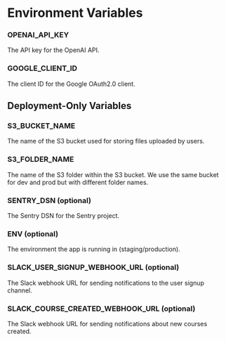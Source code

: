 # Environment Variables

### OPENAI_API_KEY
The API key for the OpenAI API.

### GOOGLE_CLIENT_ID
The client ID for the Google OAuth2.0 client.

## Deployment-Only Variables

### S3_BUCKET_NAME
The name of the S3 bucket used for storing files uploaded by users.

### S3_FOLDER_NAME
The name of the S3 folder within the S3 bucket. We use the same bucket for dev and prod but with different folder names.

### SENTRY_DSN (optional)
The Sentry DSN for the Sentry project.

### ENV (optional)
The environment the app is running in (staging/production).

### SLACK_USER_SIGNUP_WEBHOOK_URL (optional)
The Slack webhook URL for sending notifications to the user signup channel.

### SLACK_COURSE_CREATED_WEBHOOK_URL (optional)
The Slack webhook URL for sending notifications about new courses created.
